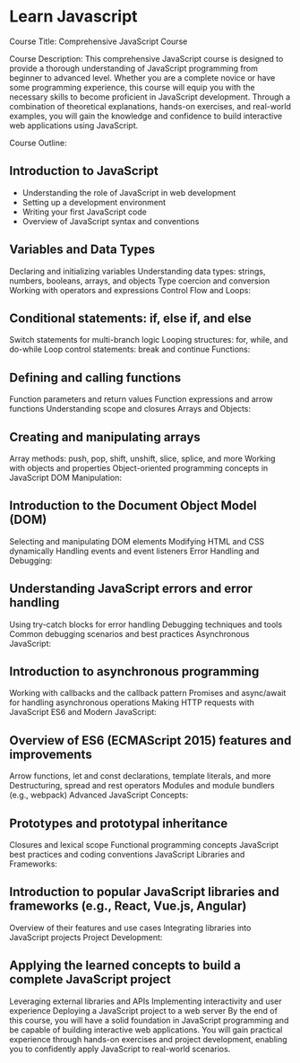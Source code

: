 # Learn Javascript

Course Title: Comprehensive JavaScript Course

Course Description:
This comprehensive JavaScript course is designed to provide a thorough understanding of JavaScript programming from beginner to advanced level. Whether you are a complete novice or have some programming experience, this course will equip you with the necessary skills to become proficient in JavaScript development. Through a combination of theoretical explanations, hands-on exercises, and real-world examples, you will gain the knowledge and confidence to build interactive web applications using JavaScript.

Course Outline:

## Introduction to JavaScript

- Understanding the role of JavaScript in web development
- Setting up a development environment
- Writing your first JavaScript code
- Overview of JavaScript syntax and conventions

## Variables and Data Types

Declaring and initializing variables
Understanding data types: strings, numbers, booleans, arrays, and objects
Type coercion and conversion
Working with operators and expressions
Control Flow and Loops:

## Conditional statements: if, else if, and else

Switch statements for multi-branch logic
Looping structures: for, while, and do-while
Loop control statements: break and continue
Functions:

## Defining and calling functions

Function parameters and return values
Function expressions and arrow functions
Understanding scope and closures
Arrays and Objects:

## Creating and manipulating arrays

Array methods: push, pop, shift, unshift, slice, splice, and more
Working with objects and properties
Object-oriented programming concepts in JavaScript
DOM Manipulation:

## Introduction to the Document Object Model (DOM)

Selecting and manipulating DOM elements
Modifying HTML and CSS dynamically
Handling events and event listeners
Error Handling and Debugging:

## Understanding JavaScript errors and error handling

Using try-catch blocks for error handling
Debugging techniques and tools
Common debugging scenarios and best practices
Asynchronous JavaScript:

## Introduction to asynchronous programming

Working with callbacks and the callback pattern
Promises and async/await for handling asynchronous operations
Making HTTP requests with JavaScript
ES6 and Modern JavaScript:

## Overview of ES6 (ECMAScript 2015) features and improvements

Arrow functions, let and const declarations, template literals, and more
Destructuring, spread and rest operators
Modules and module bundlers (e.g., webpack)
Advanced JavaScript Concepts:

## Prototypes and prototypal inheritance

Closures and lexical scope
Functional programming concepts
JavaScript best practices and coding conventions
JavaScript Libraries and Frameworks:

## Introduction to popular JavaScript libraries and frameworks (e.g., React, Vue.js, Angular)

Overview of their features and use cases
Integrating libraries into JavaScript projects
Project Development:

## Applying the learned concepts to build a complete JavaScript project

Leveraging external libraries and APIs
Implementing interactivity and user experience
Deploying a JavaScript project to a web server
By the end of this course, you will have a solid foundation in JavaScript programming and be capable of building interactive web applications. You will gain practical experience through hands-on exercises and project development, enabling you to confidently apply JavaScript to real-world scenarios.
